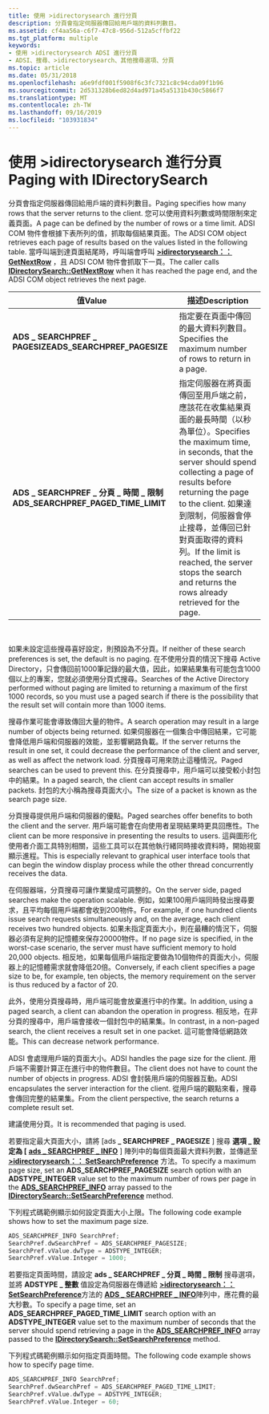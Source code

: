 ```yaml
---
title: 使用 >idirectorysearch 進行分頁
description: 分頁會指定伺服器傳回給用戶端的資料列數目。
ms.assetid: cf4aa56a-c6f7-47c8-956d-512a5cffbf22
ms.tgt_platform: multiple
keywords:
- 使用 >idirectorysearch ADSI 進行分頁
- ADSI、搜尋、>idirectorysearch、其他搜尋選項、分頁
ms.topic: article
ms.date: 05/31/2018
ms.openlocfilehash: a6e9fdf001f5908f6c3fc7321c8c94cda09f1b96
ms.sourcegitcommit: 2d531328b6ed82d4ad971a45a5131b430c5866f7
ms.translationtype: MT
ms.contentlocale: zh-TW
ms.lasthandoff: 09/16/2019
ms.locfileid: "103931834"
---
```

# <a name="paging-with-idirectorysearch"></a><span data-ttu-id="4c2f0-105">使用 >idirectorysearch 進行分頁</span><span class="sxs-lookup"><span data-stu-id="4c2f0-105">Paging with IDirectorySearch</span></span>

<span data-ttu-id="4c2f0-106">分頁會指定伺服器傳回給用戶端的資料列數目。</span><span class="sxs-lookup"><span data-stu-id="4c2f0-106">Paging specifies how many rows that the server returns to the client.</span></span> <span data-ttu-id="4c2f0-107">您可以使用資料列數或時間限制來定義頁面。</span><span class="sxs-lookup"><span data-stu-id="4c2f0-107">A page can be defined by the number of rows or a time limit.</span></span> <span data-ttu-id="4c2f0-108">ADSI COM 物件會根據下表所列的值，抓取每個結果頁面。</span><span class="sxs-lookup"><span data-stu-id="4c2f0-108">The ADSI COM object retrieves each page of results based on the values listed in the following table.</span></span> <span data-ttu-id="4c2f0-109">當呼叫端到達頁面結尾時，呼叫端會呼叫 [**>idirectorysearch：： GetNextRow**](/windows/desktop/api/Iads/nf-iads-idirectorysearch-getnextrow) ，且 ADSI COM 物件會抓取下一頁。</span><span class="sxs-lookup"><span data-stu-id="4c2f0-109">The caller calls [**IDirectorySearch::GetNextRow**](/windows/desktop/api/Iads/nf-iads-idirectorysearch-getnextrow) when it has reached the page end, and the ADSI COM object retrieves the next page.</span></span>



| <span data-ttu-id="4c2f0-110">值</span><span class="sxs-lookup"><span data-stu-id="4c2f0-110">Value</span></span>                                   | <span data-ttu-id="4c2f0-111">描述</span><span class="sxs-lookup"><span data-stu-id="4c2f0-111">Description</span></span>                                                                                                                                                                                                                                          |
|-----------------------------------------|------------------------------------------------------------------------------------------------------------------------------------------------------------------------------------------------------------------------------------------------------|
| <span data-ttu-id="4c2f0-112">**ADS \_ SEARCHPREF \_ PAGESIZE**</span><span class="sxs-lookup"><span data-stu-id="4c2f0-112">**ADS\_SEARCHPREF\_PAGESIZE**</span></span>           | <span data-ttu-id="4c2f0-113">指定要在頁面中傳回的最大資料列數目。</span><span class="sxs-lookup"><span data-stu-id="4c2f0-113">Specifies the maximum number of rows to return in a page.</span></span>                                                                                                                                                                                            |
| <span data-ttu-id="4c2f0-114">**ADS \_ SEARCHPREF \_ 分頁 \_ 時間 \_ 限制**</span><span class="sxs-lookup"><span data-stu-id="4c2f0-114">**ADS\_SEARCHPREF\_PAGED\_TIME\_LIMIT**</span></span> | <span data-ttu-id="4c2f0-115">指定伺服器在將頁面傳回至用戶端之前，應該花在收集結果頁面的最長時間（以秒為單位）。</span><span class="sxs-lookup"><span data-stu-id="4c2f0-115">Specifies the maximum time, in seconds, that the server should spend collecting a page of results before returning the page to the client.</span></span> <span data-ttu-id="4c2f0-116">如果達到限制，伺服器會停止搜尋，並傳回已針對頁面取得的資料列。</span><span class="sxs-lookup"><span data-stu-id="4c2f0-116">If the limit is reached, the server stops the search and returns the rows already retrieved for the page.</span></span> |



 

<span data-ttu-id="4c2f0-117">如果未設定這些搜尋喜好設定，則預設為不分頁。</span><span class="sxs-lookup"><span data-stu-id="4c2f0-117">If neither of these search preferences is set, the default is no paging.</span></span> <span data-ttu-id="4c2f0-118">在不使用分頁的情況下搜尋 Active Directory，只會傳回前1000筆記錄的最大值，因此，如果結果集有可能包含1000個以上的專案，您就必須使用分頁式搜尋。</span><span class="sxs-lookup"><span data-stu-id="4c2f0-118">Searches of the Active Directory performed without paging are limited to returning a maximum of the first 1000 records, so you must use a paged search if there is the possibility that the result set will contain more than 1000 items.</span></span>

<span data-ttu-id="4c2f0-119">搜尋作業可能會導致傳回大量的物件。</span><span class="sxs-lookup"><span data-stu-id="4c2f0-119">A search operation may result in a large number of objects being returned.</span></span> <span data-ttu-id="4c2f0-120">如果伺服器在一個集合中傳回結果，它可能會降低用戶端和伺服器的效能，並影響網路負載。</span><span class="sxs-lookup"><span data-stu-id="4c2f0-120">If the server returns the result in one set, it could decrease the performance of the client and server, as well as affect the network load.</span></span> <span data-ttu-id="4c2f0-121">分頁搜尋可用來防止這種情況。</span><span class="sxs-lookup"><span data-stu-id="4c2f0-121">Paged searches can be used to prevent this.</span></span> <span data-ttu-id="4c2f0-122">在分頁搜尋中，用戶端可以接受較小封包中的結果。</span><span class="sxs-lookup"><span data-stu-id="4c2f0-122">In a paged search, the client can accept results in smaller packets.</span></span> <span data-ttu-id="4c2f0-123">封包的大小稱為搜尋頁面大小。</span><span class="sxs-lookup"><span data-stu-id="4c2f0-123">The size of a packet is known as the search page size.</span></span>

<span data-ttu-id="4c2f0-124">分頁搜尋提供用戶端和伺服器的優點。</span><span class="sxs-lookup"><span data-stu-id="4c2f0-124">Paged searches offer benefits to both the client and the server.</span></span> <span data-ttu-id="4c2f0-125">用戶端可能會在向使用者呈現結果時更具回應性。</span><span class="sxs-lookup"><span data-stu-id="4c2f0-125">The client can be more responsive in presenting the results to users.</span></span> <span data-ttu-id="4c2f0-126">這與圖形化使用者介面工具特別相關，這些工具可以在其他執行緒同時接收資料時，開始視窗顯示進程。</span><span class="sxs-lookup"><span data-stu-id="4c2f0-126">This is especially relevant to graphical user interface tools that can begin the window display process while the other thread concurrently receives the data.</span></span>

<span data-ttu-id="4c2f0-127">在伺服器端，分頁搜尋可讓作業變成可調整的。</span><span class="sxs-lookup"><span data-stu-id="4c2f0-127">On the server side, paged searches make the operation scalable.</span></span> <span data-ttu-id="4c2f0-128">例如，如果100用戶端同時發出搜尋要求，且平均每個用戶端都會收到200物件。</span><span class="sxs-lookup"><span data-stu-id="4c2f0-128">For example, if one hundred clients issue search requests simultaneously and, on the average, each client receives two hundred objects.</span></span> <span data-ttu-id="4c2f0-129">如果未指定頁面大小，則在最糟的情況下，伺服器必須有足夠的記憶體來保存20000物件。</span><span class="sxs-lookup"><span data-stu-id="4c2f0-129">If no page size is specified, in the worst-case scenario, the server must have sufficient memory to hold 20,000 objects.</span></span> <span data-ttu-id="4c2f0-130">相反地，如果每個用戶端指定要做為10個物件的頁面大小，伺服器上的記憶體需求就會降低20倍。</span><span class="sxs-lookup"><span data-stu-id="4c2f0-130">Conversely, if each client specifies a page size to be, for example, ten objects, the memory requirement on the server is thus reduced by a factor of 20.</span></span>

<span data-ttu-id="4c2f0-131">此外，使用分頁搜尋時，用戶端可能會放棄進行中的作業。</span><span class="sxs-lookup"><span data-stu-id="4c2f0-131">In addition, using a paged search, a client can abandon the operation in progress.</span></span> <span data-ttu-id="4c2f0-132">相反地，在非分頁的搜尋中，用戶端會接收一個封包中的結果集。</span><span class="sxs-lookup"><span data-stu-id="4c2f0-132">In contrast, in a non-paged search, the client receives a result set in one packet.</span></span> <span data-ttu-id="4c2f0-133">這可能會降低網路效能。</span><span class="sxs-lookup"><span data-stu-id="4c2f0-133">This can decrease network performance.</span></span>

<span data-ttu-id="4c2f0-134">ADSI 會處理用戶端的頁面大小。</span><span class="sxs-lookup"><span data-stu-id="4c2f0-134">ADSI handles the page size for the client.</span></span> <span data-ttu-id="4c2f0-135">用戶端不需要計算正在進行中的物件數目。</span><span class="sxs-lookup"><span data-stu-id="4c2f0-135">The client does not have to count the number of objects in progress.</span></span> <span data-ttu-id="4c2f0-136">ADSI 會封裝用戶端的伺服器互動。</span><span class="sxs-lookup"><span data-stu-id="4c2f0-136">ADSI encapsulates the server interaction for the client.</span></span> <span data-ttu-id="4c2f0-137">從用戶端的觀點來看，搜尋會傳回完整的結果集。</span><span class="sxs-lookup"><span data-stu-id="4c2f0-137">From the client perspective, the search returns a complete result set.</span></span>

<span data-ttu-id="4c2f0-138">建議使用分頁。</span><span class="sxs-lookup"><span data-stu-id="4c2f0-138">It is recommended that paging is used.</span></span>

<span data-ttu-id="4c2f0-139">若要指定最大頁面大小，請將 [ads **\_ SEARCHPREF \_ PAGESIZE** ] 搜尋 **選項 \_ 設定為 [** [**ads \_ SEARCHPREF \_ INFO**](/windows/desktop/api/Iads/ns-iads-ads_searchpref_info) ] 陣列中的每個頁面最大資料列數，並傳遞至 [**>idirectorysearch：： SetSearchPreference**](/windows/desktop/api/Iads/nf-iads-idirectorysearch-setsearchpreference) 方法。</span><span class="sxs-lookup"><span data-stu-id="4c2f0-139">To specify a maximum page size, set an **ADS\_SEARCHPREF\_PAGESIZE** search option with an **ADSTYPE\_INTEGER** value set to the maximum number of rows per page in the [**ADS\_SEARCHPREF\_INFO**](/windows/desktop/api/Iads/ns-iads-ads_searchpref_info) array passed to the [**IDirectorySearch::SetSearchPreference**](/windows/desktop/api/Iads/nf-iads-idirectorysearch-setsearchpreference) method.</span></span>

<span data-ttu-id="4c2f0-140">下列程式碼範例顯示如何設定頁面大小上限。</span><span class="sxs-lookup"><span data-stu-id="4c2f0-140">The following code example shows how to set the maximum page size.</span></span>


```C++
ADS_SEARCHPREF_INFO SearchPref;
SearchPref.dwSearchPref = ADS_SEARCHPREF_PAGESIZE;
SearchPref.vValue.dwType = ADSTYPE_INTEGER;
SearchPref.vValue.Integer = 1000;
```



<span data-ttu-id="4c2f0-141">若要指定頁面時間，請設定 **ads \_ SEARCHPREF \_ 分頁 \_ 時間 \_ 限制** 搜尋選項，並將 **ADSTYPE \_ 整數** 值設定為伺服器在傳遞給 [**>idirectorysearch：： SetSearchPreference**](/windows/desktop/api/Iads/nf-iads-idirectorysearch-setsearchpreference)方法的 [**ADS \_ SEARCHPREF \_ INFO**](/windows/desktop/api/Iads/ns-iads-ads_searchpref_info)陣列中，應花費的最大秒數。</span><span class="sxs-lookup"><span data-stu-id="4c2f0-141">To specify a page time, set an **ADS\_SEARCHPREF\_PAGED\_TIME\_LIMIT** search option with an **ADSTYPE\_INTEGER** value set to the maximum number of seconds that the server should spend retrieving a page in the [**ADS\_SEARCHPREF\_INFO**](/windows/desktop/api/Iads/ns-iads-ads_searchpref_info) array passed to the [**IDirectorySearch::SetSearchPreference**](/windows/desktop/api/Iads/nf-iads-idirectorysearch-setsearchpreference) method.</span></span>

<span data-ttu-id="4c2f0-142">下列程式碼範例顯示如何指定頁面時間。</span><span class="sxs-lookup"><span data-stu-id="4c2f0-142">The following code example shows how to specify page time.</span></span>


```C++
ADS_SEARCHPREF_INFO SearchPref;
SearchPref.dwSearchPref = ADS_SEARCHPREF_PAGED_TIME_LIMIT;
SearchPref.vValue.dwType = ADSTYPE_INTEGER;
SearchPref.vValue.Integer = 60;
```



 

 




